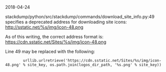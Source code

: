 2018-04-24

stackdump/python/src/stackdump/commands/download_site_info.py:49 specifies a deprecated address for downloading site icons: http://sstatic.net/%s/img/icon-48.png

As of this writing, the correct address format is: https://cdn.sstatic.net/Sites/%s/img/icon-48.png

Line 49 may be replaced with the following:

```        urllib.urlretrieve('https://cdn.sstatic.net/Sites/%s/img/icon-48.png' % site_key, os.path.join(logos_dir_path, '%s.png' % site_key))```
